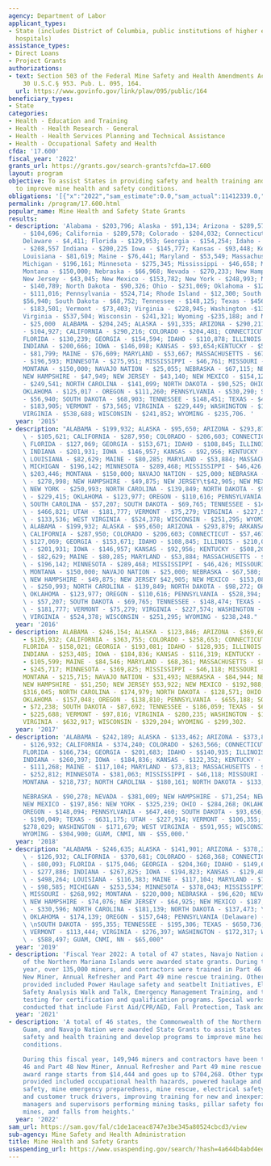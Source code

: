 ```yaml
---
agency: Department of Labor
applicant_types:
- State (includes District of Columbia, public institutions of higher education and
  hospitals)
assistance_types:
- Direct Loans
- Project Grants
authorizations:
- text: Section 503 of the Federal Mine Safety and Health Amendments Act of 1977,
    30 U.S.C.§ 953. Pub. L. 095, 164.
  url: https://www.govinfo.gov/link/plaw/095/public/164
beneficiary_types:
- State
categories:
- Health - Education and Training
- Health - Health Research - General
- Health - Health Services Planning and Technical Assistance
- Health - Occupational Safety and Health
cfda: '17.600'
fiscal_year: '2022'
grants_url: https://grants.gov/search-grants?cfda=17.600
layout: program
objective: To assist States in providing safety and health training and develop programs
  to improve mine health and safety conditions.
obligations: '[{"x":"2022","sam_estimate":0.0,"sam_actual":11412339.0,"usa_spending_actual":9956756.83},{"x":"2023","sam_estimate":10537000.0,"sam_actual":0.0,"usa_spending_actual":10492550.64},{"x":"2024","sam_estimate":10537000.0,"sam_actual":0.0,"usa_spending_actual":3665348.3}]'
permalink: /program/17.600.html
popular_name: Mine Health and Safety State Grants
results:
- description: 'Alabama - $203,796; Alaska - $91,134; Arizona - $289,573; Arkansas
    - $104,696; California - $289,578; Colorado - $204,032; Connecticut - $45,068;
    Delaware - $4,411; Florida - $129,953; Georgia - $154,254; Idaho - $110,634; Illinois
    - $208,557 Indiana - $200,225 Iowa - $145,777; Kansas - $93,448; Kentucky $542,121;
    Louisiana - $81,619; Maine - $76,441; Maryland - $53,549; Massachusetts - $67,276;
    Michigan - $196,161; Minnesota - $275,345; Mississippi - $46,658; Missouri - $202,400;
    Montana - $150,000; Nebraska - $66,968; Nevada - $270,233; New Hampshire - $47,844;
    New Jersey - $43,045; New Mexico - $153,782; New York - $248,993; North Carolina
    - $140,789; North Dakota - $90,326; Ohio - $231,069; Oklahoma - $124,742; Oregon
    - $111,016; Pennsylvania - $524,714; Rhode Island - $12,300; South Carolina -
    $56,940; South Dakota - $68,752; Tennessee - $148,125; Texas - $456,021; Utah
    - $183,501; Vermont - $73,403; Virginia - $228,945; Washington -$135,555; West
    Virginia - $537,504; Wisconsin - $241,321; Wyoming -$235,188; and Navajo Nation
    - $25,000  ALABAMA - $204,245; ALASKA - $91,335; ARIZONA - $290,211; ARKANSAS
    - $104,927; CALIFORNIA - $290,216; COLORADO - $204,481; CONNECTICUT - $57,494;
    FLORIDA - $130,239; GEORGIA - $154,594; IDAHO - $110,878; ILLINOIS - $209,016;
    INDIANA - $200,666; IOWA - $146,098; KANSAS - $93,654;KENTUCKY - $543,315; LOUISIANA
    - $81,799; MAINE - $76,609; MARYLAND - $53,667; MASSACHUSETTS - $67,424; MICHIGAN
    - $196,593; MINNESOTA - $275,951; MISSISSIPPI - $46,761; MISSOURI - $202,846;
    MONTANA - $150,000; NAVAJO NATION - $25,055; NEBRASKA - $67,115; NEVADA - $270,828;
    NEW HAMPSHIRE - $47,949; NEW JERSEY - $43,140; NEW MEXICO - $154,121; NEW YORK
    - $249,541; NORTH CAROLINA - $141,099; NORTH DAKOTA - $90,525; OHIO - $231,578;
    OKLAHOMA - $125,017 - OREGON - $111,260; PENNSYLVANIA - $530,290; SOUTH CAROLINA
    - $56,940; SOUTH DAKOTA - $68,903; TENNESSEE - $148,451; TEXAS - $457,025; UTAH
    - $183,905; VERMONT - $73,565; VIRGINIA - $229,449; WASHINGTON - $135,854; WEST
    VIRGINIA - $538,688; WISCONSIN - $241,852; WYOMING - $235,706. '
  year: '2015'
- description: "ALABAMA - $199,932; ALASKA - $95,650; ARIZONA - $293,879; ARKANSAS\
    \ - $105,621; CALIFORNIA - $287,950; COLORADO - $206,603; CONNECTICUT - $57,467;\
    \ FLORIDA - $127,069; GEORGIA - $153,671; IDAHO - $108,845; ILLINOIS - $210,021;\
    \ INDIANA - $201,931; IOWA - $146,957; KANSAS - $92,956; KENTUCKY - $508,207;\
    \ LOUISIANA - $82,629; MAINE - $80,285; MARYLAND - $53,884; MASSACHUSETTS - $68,649;\
    \ MICHIGAN - $196,142; MINNESOTA - $289,468; MISSISSIPPI - $46,426; MISSOURI -\
    \ $203,446; MONTANA - $150,000; NAVAJO NATION - $25,000; NEBRASKA - $67,580; NEVADA\
    \ - $278,998; NEW HAMPSHIRE - $49,875; NEW JERSEY\t$42,905; NEW MEXICO - $153,084;\
    \ NEW YORK - $250,993; NORTH CAROLINA - $139,849; NORTH DAKOTA - $98,272; OHIO\
    \ - $229,415; OKLAHOMA - $123,977; OREGON - $110,616; PENNSYLVANIA - $528,394;\
    \ SOUTH CAROLINA - $57,207; SOUTH DAKOTA - $69,765; TENNESSEE - $148,474; TEXAS\
    \ - $466,821; UTAH - $181,777; VERMONT - $75,279; VIRGINIA - $227,574; WASHINGTON\
    \ - $133,536; WEST VIRGINIA - $524,378; WISCONSIN - $251,295; WYOMING - $238,248\
    \ ALABAMA - $199,932; ALASKA - $95,650; ARIZONA - $293,879; ARKANSAS - $105,621;\
    \ CALIFORNIA - $287,950; COLORADO - $206,603; CONNECTICUT - $57,467; FLORIDA -\
    \ $127,069; GEORGIA - $153,671; IDAHO - $108,845; ILLINOIS - $210,021; INDIANA\
    \ - $201,931; IOWA - $146,957; KANSAS - $92,956; KENTUCKY - $508,207; LOUISIANA\
    \ - $82,629; MAINE - $80,285; MARYLAND - $53,884; MASSACHUSETTS - $68,649; MICHIGAN\
    \ - $196,142; MINNESOTA - $289,468; MISSISSIPPI - $46,426; MISSOURI - $203,446;\
    \ MONTANA - $150,000; NAVAJO NATION - $25,000; NEBRASKA - $67,580; NEVADA - $278,998;\
    \ NEW HAMPSHIRE - $49,875; NEW JERSEY $42,905; NEW MEXICO - $153,084; NEW YORK\
    \ - $250,993; NORTH CAROLINA - $139,849; NORTH DAKOTA - $98,272; OHIO - $229,415;\
    \ OKLAHOMA - $123,977; OREGON - $110,616; PENNSYLVANIA - $528,394; SOUTH CAROLINA\
    \ - $57,207; SOUTH DAKOTA - $69,765; TENNESSEE - $148,474; TEXAS - $466,821; UTAH\
    \ - $181,777; VERMONT - $75,279; VIRGINIA - $227,574; WASHINGTON - $133,536; WEST\
    \ VIRGINIA - $524,378; WISCONSIN - $251,295; WYOMING - $238,248."
  year: '2016'
- description: ALABAMA - $246,154; ALASKA - $123,846; ARIZONA - $369,606; ARKANSAS
    - $126,932; CALIFORNIA - $363,755; COLORADO - $258,653; CONNECTICUT - $67,349;
    FLORIDA - $158,021; GEORGIA - $193,081; IDAHO - $128,935; ILLINOIS - $266,563;
    INDIANA - $253,485; IOWA - $184,836; KANSAS - $116,319; KENTUCKY - $586,046; LOUISIANA
    - $105,599; MAINE - $84,546; MARYLAND - $68,361; MASSACHUSETTS - $87,622; MICHIGAN
    - $245,717; MINNESOTA - $369,825; MISSISSIPPI - $46,118; MISSOURI - $257,882;
    MONTANA - $215,715; NAVAJO NATION - $31,493; NEBRASKA - $84,944; NEVADA - $362,844;
    NEW HAMPSHIRE - $51,250; NEW JERSEY $53,922; NEW MEXICO - $192,988; NEW YORK -
    $316,045; NORTH CAROLINA - $174,979; NORTH DAKOTA - $128,571; OHIO - $284,486;
    OKLAHOMA - $157,048; OREGON - $138,810; PENNSYLVANIA - $655,188; SOUTH CAROLINA
    - $72,238; SOUTH DAKOTA - $87,692; TENNESSEE - $186,059; TEXAS - $602,450; UTAH
    - $225,688; VERMONT - $97,816; VIRGINIA - $280,235; WASHINGTON - $165,865; WEST
    VIRGINIA - $632,917; WISCONSIN - $329,204; WYOMING - $299,302.
  year: '2017'
- description: 'ALABAMA - $242,189; ALASKA - $133,462; ARIZONA - $373,847; ARKANSAS
    - $126,932; CALIFORNIA - $374,240; COLORADO - $263,566; CONNECTICUT - $78,041;
    FLORIDA - $166,734; GEORGIA - $201,683; IDAHO - $$140,935; ILLINOIS - $271,987;
    INDIANA - $260,397; IOWA - $184,836; KANSAS - $122,352; KENTUCKY - $529,102; LOUISIANA
    - $111,268; MAINE - $117,104; MARYLAND - $73,813; MASSACHUSETTS - $94,331; MICHIGAN
    - $252,812; MINNESOTA - $381,063; MISSISSIPPI - $46,118; MISSOURI - $267,461:
    MONTANA - $218,737; NORTH CAROLINA - $180,161; NORTH DAKOTA - $133,160;

    NEBRASKA - $90,278; NEVADA - $381,009; NEW HAMPSHIRE - $71,254; NEW JERSEY $59,167;
    NEW MEXICO - $197,856: NEW YORK - $325,239; OHIO - $284,268; OKLAHOMA - $165,332;
    OREGON - $148,094; PENNSYLVANIA - $647,460; SOUTH DAKOTA - $93,656; TENNESSEE
    - $190,049; TEXAS - $631,175; UTAH - $227,914; VERMONT - $106,355; VIRGINIA -
    $278,029; WASHINGTON - $171,679; WEST VIRGINIA - $591,955; WISCONSIN - $170,000;
    WYOMING - $304,900; GUAM, CNMI, NN - $55,000.'
  year: '2018'
- description: "ALABAMA - $246,635; ALASKA - $141,901; ARIZONA - $378,353; ARKANSAS\
    \ - $126,932; CALIFORNIA - $370,681; COLORADO - $268,368; CONNECTICUT (Rhode Island)\
    \ - $80,093; FLORIDA - $175,046; GEORGIA - $204,360; IDAHO - $149,639; ILLINOIS\
    \ - $277,886; INDIANA - $267,825; IOWA - $194,823; KANSAS - $129,480; KENTUCKY\
    \ - $498,264; LOUISIANA - $116,383; MAINE - $117,104; MARYLAND - $79,060; MASSACHUSETTS\
    \ - $98,585; MICHIGAN - $253,534; MINNESOTA - $378,043; MISSISSIPPI - $46,118;\
    \ MISSOURI - $268,992; MONTANA - $220,000; NEBRASKA - $96,620; NEVADA - $394,956;\
    \ NEW HAMPSHIRE - $74,076; NEW JERSEY - $64,925; NEW MEXICO - $187,824; NEW YORK\
    \ - $330,596; NORTH CAROLINA - $181,139; NORTH DAKOTA - $137,473; \nOHIO - $283,147;\
    \ OKLAHOMA - $174,139; OREGON - $157,648; PENNSYLVANIA (Delaware) - $642,969;\
    \ \nSOUTH DAKOTA - $95,355; TENNESSEE - $195,306; TEXAS - $650,736; UTAH - $241,266;\
    \ VERMONT - $113,444; VIRGINIA - $276,397; WASHINGTON - $172,317; WEST VIRGINIA\
    \ - $588,497; GUAM, CNMI, NN - $65,000"
  year: '2019'
- description: 'Fiscal Year 2022: A total of 47 states, Navajo Nation and the Commonwealth
    of the Northern Mariana Islands were awarded state grants. During this fiscal
    year, over 135,000 miners, and contractors were trained in Part 46 and Part 48
    New Miner, Annual Refresher and Part 49 mine rescue training. Other types of training
    provided included Power Haulage safety and seatbelt Initiatives, Electrical Safety,
    Safety Analysis Walk and Talk, Emergency Management Training, and training and
    testing for certification and qualification programs. Special workshops were also
    conducted that include First Aid/CPR/AED, Fall Protection, Task and Operator training.'
  year: '2021'
- description: 'A total of 46 states, the Commonwealth of the Northern Mariana Islands,
    Guam, and Navajo Nation were awarded State Grants to assist States in providing
    safety and health training and develop programs to improve mine health and safety
    conditions.

    During this fiscal year, 149,946 miners and contractors have been trained in Part
    46 and Part 48 New Miner, Annual Refresher and Part 49 mine rescue training. The
    award range starts from $14,444 and goes up to $704,268. Other types of training
    provided included occupational health hazards, powered haulage and mobile equipment
    safety, mine emergency preparedness, mine rescue, electrical safety, contract
    and customer truck drivers, improving training for new and inexperienced miners,
    managers and supervisors performing mining tasks, pillar safety for underground
    mines, and falls from heights.'
  year: '2022'
sam_url: https://sam.gov/fal/c1de1aceac8747e3be345a80524cbcd3/view
sub-agency: Mine Safety and Health Administration
title: Mine Health and Safety Grants
usaspending_url: https://www.usaspending.gov/search/?hash=4a644b4abd4eed41fb6dfbc0b202a974
---
```

